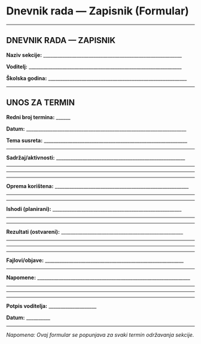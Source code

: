 # Dnevnik rada — Zapisnik (Formular)

<!-- Izvor: GORDAN~2.JPG -->
<!-- GitHub permalink: https://github.com/petagim2026/multimedijaigrafika/blob/529324e0c36ca96f52a083f72a92cb4e4c023b8a/evidencija-jpg/GORDAN~2.JPG -->

---

## DNEVNIK RADA — ZAPISNIK

**Naziv sekcije:** __________________________________________________________

**Voditelj:** ________________________________________________________________

**Školska godina:** __________________________________________________________

---

## UNOS ZA TERMIN

**Redni broj termina:** ______

**Datum:** ___________________________________________________________________

**Tema susreta:** ____________________________________________________________

________________________________________________________________________

**Sadržaj/aktivnosti:** ______________________________________________________

________________________________________________________________________

________________________________________________________________________

________________________________________________________________________

**Oprema korištena:** ________________________________________________________

________________________________________________________________________

________________________________________________________________________

**Ishodi (planirani):** ______________________________________________________

________________________________________________________________________

________________________________________________________________________

**Rezultati (ostvareni):** ___________________________________________________

________________________________________________________________________

________________________________________________________________________

________________________________________________________________________

**Fajlovi/objave:** __________________________________________________________

________________________________________________________________________

**Napomene:** ________________________________________________________________

________________________________________________________________________

________________________________________________________________________

---

**Potpis voditelja:** ____________________

**Datum:** __________

---

_Napomena: Ovaj formular se popunjava za svaki termin održavanja sekcije._
